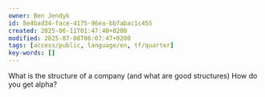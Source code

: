 ```yaml
---
owner: Ben Jendyk
id: 8e4bad34-face-4175-96ea-bb7abac1c455
created: 2025-06-11T01:47:40+0200
modified: 2025-07-08T06:07:47+0200
tags: [access/public, language/en, tf/quarter]
key-words: []
---
```


What is the structure of a company (and what are good structures)
How do you get alpha?